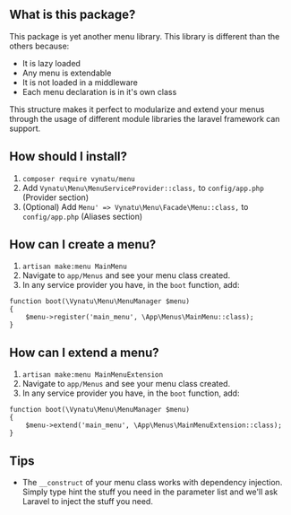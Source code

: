 ## What is this package?
This package is yet another menu library. This library is different than the others because:
 
 - It is lazy loaded
 - Any menu is extendable
 - It is not loaded in a middleware
 - Each menu declaration is in it's own class
 
This structure makes it perfect to modularize and extend your menus through the usage of different module libraries the laravel framework can support.

## How should I install?
1. `composer require vynatu/menu`
2. Add `Vynatu\Menu\MenuServiceProvider::class,` to `config/app.php` (Provider section)
3. (Optional) Add `Menu' => Vynatu\Menu\Facade\Menu::class,` to `config/app.php` (Aliases section)


## How can I create a menu?
1. `artisan make:menu MainMenu`
2. Navigate to `app/Menus` and see your menu class created.
3. In any service provider you have, in the `boot` function, add:

```
function boot(\Vynatu\Menu\MenuManager $menu)
{
    $menu->register('main_menu', \App\Menus\MainMenu::class);
}
```

## How can I extend a menu?
1. `artisan make:menu MainMenuExtension`
2. Navigate to `app/Menus` and see your menu class created.
3. In any service provider you have, in the `boot` function, add:

```
function boot(\Vynatu\Menu\MenuManager $menu)
{
    $menu->extend('main_menu', \App\Menus\MainMenuExtension::class);
}
```



## Tips
- The `__construct` of your menu class works with dependency injection. Simply type hint the stuff you need in the parameter list and we'll ask Laravel to inject the stuff you need.